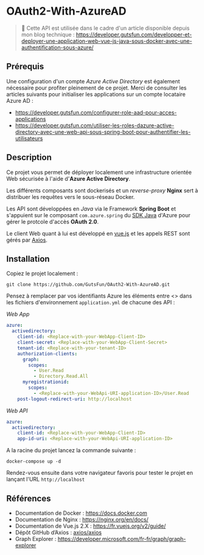 # OAuth2-With-AzureAD

> 📃 Cette API est utilisée dans le cadre d'un article disponible depuis mon blog technique :
> https://developer.gutsfun.com/developper-et-deployer-une-application-web-vue-js-java-sous-docker-avec-une-authentification-sous-azure/

## Prérequis

Une configuration d'un compte *Azure Active Directory* est également nécessaire pour profiter pleinement de ce projet. Merci de consulter les articles suivants pour initialiser les applications sur un compte locataire Azure AD :
* https://developer.gutsfun.com/configurer-role-aad-pour-acces-applications
* https://developer.gutsfun.com/utiliser-les-roles-dazure-active-directory-avec-une-web-api-sous-spring-boot-pour-authentifier-les-utilisateurs

## Description

Ce projet vous permet de déployer localement une infrastructure orientée Web sécurisée à l'aide d'**Azure Active Directory**.

Les différents composants sont dockerisés et un *reverse-proxy* **Nginx** sert à distribuer les requêtes vers le sous-réseau Docker.

Les API sont développées en *Java* via le Framework **Spring Boot** et s'appuient sur le composant `com.azure.spring` du [SDK Java](https://github.com/Azure/azure-sdk-for-java) d'Azure pour gérer le protcole d'accès **OAuth 2.0**.

Le client Web quant à lui est développé en [vue.js](https://vuejs.org/) et les appels REST sont gérés par [Axios](https://github.com/axios/axios).

## Installation

Copiez le projet localement :
```shell
git clone https://github.com/GutsFun/OAuth2-With-AzureAD.git
```
Pensez à remplacer par vos identifiants Azure les éléments entre <> dans les fichiers d'environnement `application.yml` de chacune des API :

*Web App*
```yaml
azure:
  activedirectory:
    client-id: <Replace-with-your-WebApp-Client-ID>
    client-secret: <Replace-with-your-WebApp-Client-Secret>
    tenant-id: <Replace-with-your-tenant-ID>
    authorization-clients:
      graph:
        scopes:
          - User.Read
          - Directory.Read.All
      myregistrationid:
        scopes:
          - <Replace-with-your-WebApi-URI-application-ID>/User.Read
    post-logout-redirect-uri: http://localhost
```
*Web API*
```yaml
azure:
  activedirectory:
    client-id: <Replace-with-your-WebApp-Client-ID>
    app-id-uri: <Replace-with-your-WebApi-URI-application-ID>
```
A la racine du projet lancez la commande suivante :
```shell
docker-compose up -d
```
Rendez-vous ensuite dans votre navigateur favoris pour tester le projet en lançant l'URL `http://localhost`

## Références

* Documentation de Docker : https://docs.docker.com
* Documentation de Nginx : https://nginx.org/en/docs/
* Documentation de Vue.js 2.X : https://fr.vuejs.org/v2/guide/
* Dépôt GitHub d’Axios : [axios/axios ](https://github.com/axios/axios)
* Graph Explorer : https://developer.microsoft.com/fr-fr/graph/graph-explorer